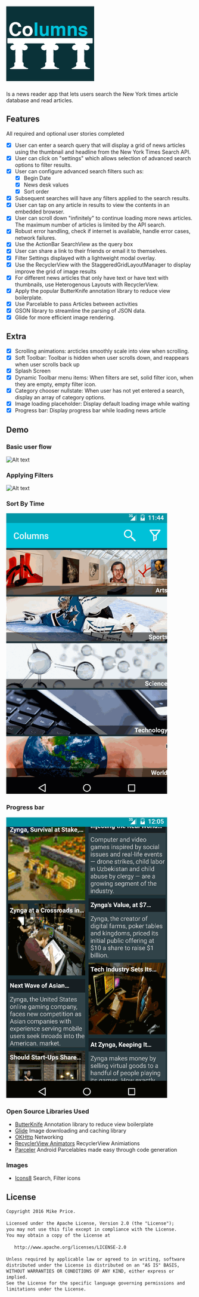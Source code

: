 # ![Alt text](/images/columns_logo.png "Columns, its what you read!")
Is a news reader app that lets users search the New York times article database and read articles. 

## Features
All required and optional user stories completed
- [x] User can enter a search query that will display a grid of news articles using the thumbnail and headline from the New York Times Search API.
- [x] User can click on "settings" which allows selection of advanced search options to filter results. 
- [x] User can configure advanced search filters such as:
  - [x] Begin Date
  - [x] News desk values 
  - [x] Sort order 
- [x] Subsequent searches will have any filters applied to the search results. 
- [x] User can tap on any article in results to view the contents in an embedded browser. 
- [x] User can scroll down "infinitely" to continue loading more news articles. The maximum number of articles is limited by the API search. 
- [x] Robust error handling, check if internet is available, handle error cases, network failures.
- [x] Use the ActionBar SearchView as the query box
- [x] User can share a link to their friends or email it to themselves. 
- [x] Filter Settings displayed with a lightweight modal overlay.
- [x] Use the RecyclerView with the StaggeredGridLayoutManager to display improve the grid of image results 
- [x] For different news articles that only have text or have text with thumbnails, use Heterogenous Layouts with RecyclerView. 
- [x] Apply the popular ButterKnife annotation library to reduce view boilerplate. 
- [x] Use Parcelable to pass Articles between activities
- [x] GSON library to streamline the parsing of JSON data. 
- [x] Glide for more efficient image rendering. 

## Extra
- [x] Scrolling animations: arcticles smoothly scale into view when scrolling.
- [x] Soft Toolbar: Toolbar is hidden when user scrolls down, and reappears when user scrolls back up
- [x] Splash Screen
- [x] Dynamic Toolbar menu items: When filters are set, solid filter icon, when they are empty, empty filter icon.
- [x] Category chooser nullstate:  When user has not yet entered a search, display an array of category options.
- [x] Image loading placeholder:  Display default loading image while waiting
- [x] Progress bar:  Display progress bar while loading news article

## Demo
### Basic user flow
![Alt text](/images/intro.gif)

### Applying Filters
![Alt text](/images/filters.gif)

### Sort By Time
![Alt text](/images/time_filter.gif)

### Progress bar
![Alt text](/images/progressbar.gif)


### Open Source Libraries Used
- [ButterKnife](http://jakewharton.github.io/butterknife/) Annotation library to reduce view boilerplate
- [Glide](https://github.com/bumptech/glide) Image downloading and caching library 
- [OKHttp](http://square.github.io/okhttp/) Networking
- [RecyclerView Animators](https://github.com/wasabeef/recyclerview-animators) RecyclerView Animiations
- [Parceler](https://github.com/johncarl81/parceler) Android Parcelables made easy through code generation


### Images
- [Icons8](https://icons8.com/android-icons/) Search, Filter icons

License
--------

    Copyright 2016 Mike Price.

    Licensed under the Apache License, Version 2.0 (the "License");
    you may not use this file except in compliance with the License.
    You may obtain a copy of the License at

       http://www.apache.org/licenses/LICENSE-2.0

    Unless required by applicable law or agreed to in writing, software
    distributed under the License is distributed on an "AS IS" BASIS,
    WITHOUT WARRANTIES OR CONDITIONS OF ANY KIND, either express or implied.
    See the License for the specific language governing permissions and
    limitations under the License.
